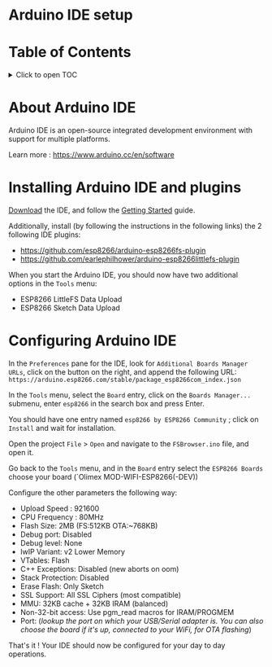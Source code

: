 Arduino IDE setup
=================

# Table of Contents
<details>
 <summary>Click to open TOC</summary>
<!-- MarkdownTOC autolink="true" levels="1,2,3,4,5,6" bracket="round" style="unordered" indent="    " autoanchor="false" markdown_preview="github" -->

- [About Arduino IDE](#about-arduino-ide)
- [Installing Arduino IDE and plugins](#installing-arduino-ide-and-plugins)
- [Configuring Arduino IDE](#configuring-arduino-ide)

<!-- /MarkdownTOC -->
</details>

# About Arduino IDE

Arduino IDE is an open-source integrated development environment with support for multiple platforms.  

Learn more : https://www.arduino.cc/en/software

# Installing Arduino IDE and plugins

[Download](https://www.arduino.cc/en/software#download) the IDE, and follow the [Getting Started](https://www.arduino.cc/en/Guide)
guide.

Additionally, install (by following the instructions in the following links) the 2 following IDE plugins:
* https://github.com/esp8266/arduino-esp8266fs-plugin
* https://github.com/earlephilhower/arduino-esp8266littlefs-plugin

When you start the Arduino IDE, you should now have two additional options in the `Tools` menu:
* ESP8266 LittleFS Data Upload
* ESP8266 Sketch Data Upload

# Configuring Arduino IDE

In the `Preferences` pane for the IDE, look for `Additional Boards Manager URLs`, click on the button on the right, and append the following URL:
`https://arduino.esp8266.com/stable/package_esp8266com_index.json`

In the `Tools` menu, select the `Board` entry, click on the `Boards Manager...` submenu, enter `esp8266` in the search box and press Enter.

You should have one entry named `esp8266 by ESP8266 Community` ; click on `Install` and wait for installation.

Open the project `File` > `Open` and navigate to the `FSBrowser.ino` file, and open it.

Go back to the `Tools` menu, and in the `Board` entry select the `ESP8266 Boards` choose your board (`Olimex MOD-WIFI-ESP8266(-DEV))

Configure the other parameters the following way:

* Upload Speed : 921600
* CPU Frequency : 80MHz
* Flash Size: 2MB (FS:512KB OTA:~768KB)
* Debug port: Disabled
* Debug level: None
* lwIP Variant: v2 Lower Memory
* VTables: Flash
* C++ Exceptions: Disabled (new aborts on oom)
* Stack Protection: Disabled
* Erase Flash: Only Sketch
* SSL Support: All SSL Ciphers (most compatible)
* MMU: 32KB cache + 32KB IRAM (balanced)
* Non-32-bit access: Use pgm_read macros for IRAM/PROGMEM
* Port: (_lookup the port on which your USB/Serial adapter is. You can also choose the board if it's up, connected to your WiFi, for OTA flashing_)

That's it ! Your IDE should now be configured for your day to day operations.
